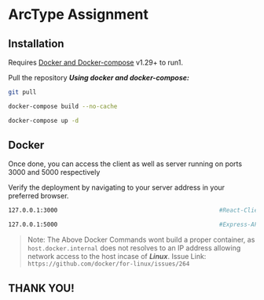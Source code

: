 # ArcType Assignment

## Installation

Requires [Docker and Docker-compose](https://docs.docker.com/compose/install/) v1.29+ to run1.

Pull the repository
**_Using docker and docker-compose:_**

```sh
git pull
```

```sh
docker-compose build --no-cache
```

```sh
docker-compose up -d
```

## Docker

Once done, you can access the client as well as server running on ports 3000 and 5000 respectively

Verify the deployment by navigating to your server address in your preferred browser.

```sh
127.0.0.1:3000                                              #React-Client
```

```sh
127.0.0.1:5000                                              #Express-API
```

> Note: The Above Docker Commands wont build a proper container, as `host.docker.internal` does not resolves to an IP address allowing network access to the host incase of ***Linux***.
Issue Link:  ```https://github.com/docker/for-linux/issues/264```

## THANK YOU!